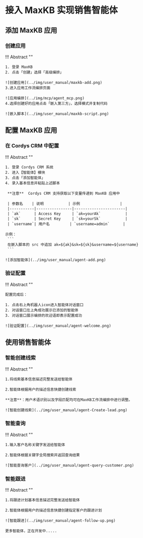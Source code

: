 # 接入 MaxKB 实现销售智能体

## 添加 MaxKB 应用

### 创建应用
!!! Abstract ""

    1. 登录 MaxKB
    2. 点击「创建」选择「高级编排」

    ![创建应用](../img/user_manual/maxkb-add.png)
    3.进入应用工作流编排页面

    ![应用编排](../img/mcp/agent_mcp.png)
    4.选择创建好的应用点击「嵌入第三方」，选择模式并复制代码

    ![嵌入脚本](../img/user_manual/maxkb-script.png)

## 配置 MaxKB 应用

### 在 Cordys CRM 中配置
!!! Abstract ""

    1. 登录 Cordys CRM 系统
    2. 进入【智能体】模块
    3. 点击「添加智能体」
    4. 录入基本信息并粘贴上述脚本

     **注意**  Cordys CRM 支持获取以下变量传递到 MaxKB 应用中
     
     | 参数名    | 说明           | 示例                  |
     |-----------|----------------|-----------------------|
     | `ak`      | Access Key     | `ak=yourAk`           |
     | `sk`      | Secret Key     | `sk=yourSk`           |
     | `username`| 用户名         | `username=admin`      |
    
    示例：
     ```
     在嵌入脚本的 src 中追加 ak=${ak}&sk=${sk}&username=${username}
     ```

    ![添加智能体](../img/user_manual/agent-add.png)

### 验证配置
!!! Abstract ""

    配置完成后：

    1. 点击右上角机器人icon进入智能体对话窗口
    2. 对话窗口左上角成功展示已添加的智能体
    3. 对话窗口展示编排的欢迎语即表示配置成功 

    ![验证配置](../img/user_manual/agent-welcome.png)

## 使用销售智能体

### 智能创建线索
!!! Abstract ""

    1.将线索基本信息描述完整发送给智能体 

    2.智能体根据用户的描述信息快捷创建线索

    **注意**：用户术语识别以及字段匹配均可在MaxKB工作流编排中进行调整。

    ![智能创建线索](../img/user_manual/agent-Create-lead.png)

### 智能查询
!!! Abstract ""

    1.输入客户名称关键字发送给智能体

    2.智能体根据关键字全局搜索并返回查询结果

    ![智能查询客户](../img/user_manual/agent-query-customer.png)

### 智能跟进

!!! Abstract ""

    1.将跟进计划基本信息描述完整发送给智能体

    2.智能体根据用户的描述信息快捷创建指定客户的跟进计划

    ![智能跟进](../img/user_manual/agent-follow-up.png)

    更多智能体，正在开发中.....

